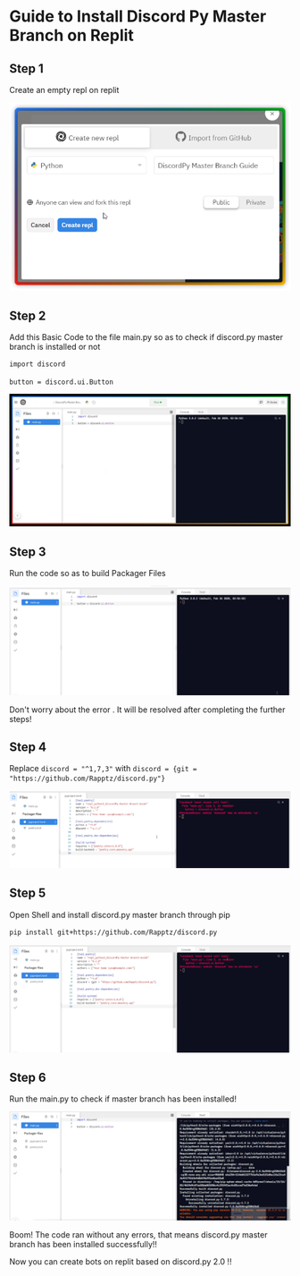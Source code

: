 <h1>Guide to Install Discord Py Master Branch on Replit</h1>


<h2>Step 1</h2>

Create an empty repl on replit

<img alt="Step 1" src="images/step1.png" />

<h2>Step 2</h2>

Add this Basic Code to the file main.py so as to check if discord.py master branch is installed or not

```
import discord

button = discord.ui.Button
```
<img alt="Step 2" src="images/step2.jpg" />

<h2>Step 3</h2>

Run the code so as to build Packager Files

<img alt="Step 3" src="images/step3.gif" />

Don't worry about the error . It will be resolved after completing the further steps!

<h2>Step 4</h2>

Replace `discord = "^1,7,3"` with `discord = {git = "https://github.com/Rapptz/discord.py"}`

<img alt="Step 4" src="images/step4.gif" />

<h2>Step 5</h2>

Open Shell and install discord.py master branch through pip
```
pip install git+https://github.com/Rapptz/discord.py
```

<img alt="Step 5" src="images/step5.gif" />

<h2>Step 6</h2>

Run the main.py to check if master branch has been installed!

<img alt="Step 6" src="images/step6.gif" />

Boom! The code ran without any errors, that means discord.py master branch has been installed successfully!!

Now you can create bots on replit based on discord.py 2.0 !!